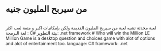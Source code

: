 # من سيربح المليون جنيه
<br>
لعبة محدثة تشبه لعبة من سيربح المليون القديمة ولكن بإمكانيات اكبر و متعة لعب اكثر
لغة البرمجة : C#
بيئة التطوير: .net framework
# Who will win the Million LE
Million Game is a desktop question and choices game 
with alot of options and alot of entertainment too.
language: C#
framework: .net
